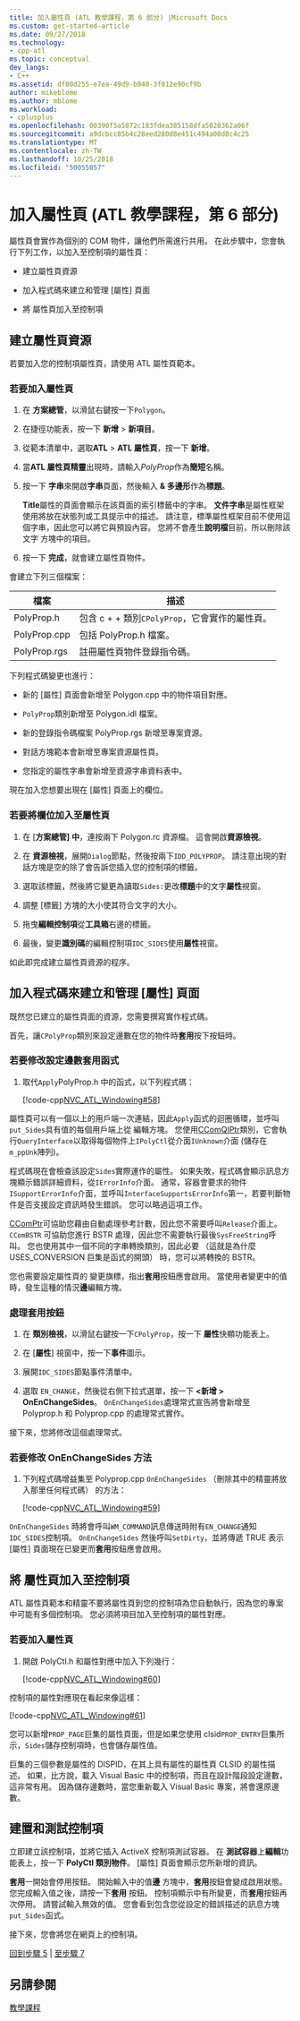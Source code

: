 ```yaml
---
title: 加入屬性頁 (ATL 教學課程，第 6 部分) |Microsoft Docs
ms.custom: get-started-article
ms.date: 09/27/2018
ms.technology:
- cpp-atl
ms.topic: conceptual
dev_langs:
- C++
ms.assetid: df80d255-e7ea-49d9-b940-3f012e90cf9b
author: mikeblome
ms.author: mblome
ms.workload:
- cplusplus
ms.openlocfilehash: 00390f5a5872c183fdea385158dfa5020362a06f
ms.sourcegitcommit: a9dcbcc85b4c28eed280d8e451c494a00d8c4c25
ms.translationtype: MT
ms.contentlocale: zh-TW
ms.lasthandoff: 10/25/2018
ms.locfileid: "50055057"
---
```

# <a name="adding-a-property-page-atl-tutorial-part-6"></a>加入屬性頁 (ATL 教學課程，第 6 部分)

屬性頁會實作為個別的 COM 物件，讓他們所需進行共用。 在此步驟中，您會執行下列工作，以加入至控制項的屬性頁：

- 建立屬性頁資源

- 加入程式碼來建立和管理 [屬性] 頁面

- 將 屬性頁加入至控制項

## <a name="creating-the-property-page-resource"></a>建立屬性頁資源

若要加入您的控制項屬性頁，請使用 ATL 屬性頁範本。

### <a name="to-add-a-property-page"></a>若要加入屬性頁

1. 在 **方案總管**，以滑鼠右鍵按一下`Polygon`。

1. 在捷徑功能表，按一下 **新增** > **新項目**。

1. 從範本清單中，選取**ATL** > **ATL 屬性頁**，按一下 **新增**。

1. 當**ATL 屬性頁精靈**出現時，請輸入*PolyProp*作為**簡短**名稱。

1. 按一下 **字串**來開啟**字串**頁面，然後輸入 **& 多邊形**作為**標題**。

   **Title**屬性的頁面會顯示在該頁面的索引標籤中的字串。 **文件字串**是屬性框架使用將放在狀態列或工具提示中的描述。 請注意，標準屬性框架目前不使用這個字串，因此您可以將它與預設內容。 您將不會產生**說明檔**目前，所以刪除該文字 方塊中的項目。

1. 按一下 **完成**，就會建立屬性頁物件。

會建立下列三個檔案：

|檔案|描述|
|----------|-----------------|
|PolyProp.h|包含 c + + 類別`CPolyProp`，它會實作的屬性頁。|
|PolyProp.cpp|包括 PolyProp.h 檔案。|
|PolyProp.rgs|註冊屬性頁物件登錄指令碼。|

下列程式碼變更也進行：

- 新的 [屬性] 頁面會新增至 Polygon.cpp 中的物件項目對應。

- `PolyProp`類別新增至 Polygon.idl 檔案。

- 新的登錄指令碼檔案 PolyProp.rgs 新增至專案資源。

- 對話方塊範本會新增至專案資源屬性頁。

- 您指定的屬性字串會新增至資源字串資料表中。

現在加入您想要出現在 [屬性] 頁面上的欄位。

### <a name="to-add-fields-to-the-property-page"></a>若要將欄位加入至屬性頁

1. 在 [**方案總管] 中**，連按兩下 Polygon.rc 資源檔。 這會開啟**資源檢視**。

1. 在 **資源檢視**，展開`Dialog`節點，然後按兩下`IDD_POLYPROP`。 請注意出現的對話方塊是空的除了會告訴您插入您的控制項的標籤。

1. 選取該標籤，然後將它變更為讀取`Sides:`更改**標題**中的文字**屬性**視窗。

1. 調整 [標籤] 方塊的大小使其符合文字的大小。

1. 拖曳**編輯控制項**從**工具箱**右邊的標籤。

1. 最後，變更**識別碼**的編輯控制項`IDC_SIDES`使用**屬性**視窗。

如此即完成建立屬性頁資源的程序。

## <a name="adding-code-to-create-and-manage-the-property-page"></a>加入程式碼來建立和管理 [屬性] 頁面

既然您已建立的屬性頁面的資源，您需要撰寫實作程式碼。

首先，讓`CPolyProp`類別來設定邊數在您的物件時**套用**按下按鈕時。

### <a name="to-modify-the-apply-function-to-set-the-number-of-sides"></a>若要修改設定邊數套用函式

1. 取代`Apply`PolyProp.h 中的函式，以下列程式碼：

    [!code-cpp[NVC_ATL_Windowing#58](../atl/codesnippet/cpp/adding-a-property-page-atl-tutorial-part-6_1.h)]

屬性頁可以有一個以上的用戶端一次連結，因此`Apply`函式的迴圈循環，並呼叫`put_Sides`具有值的每個用戶端上從 編輯方塊。 您使用[CComQIPtr](../atl/reference/ccomqiptr-class.md)類別，它會執行`QueryInterface`以取得每個物件上`IPolyCtl`從介面`IUnknown`介面 (儲存在`m_ppUnk`陣列)。

程式碼現在會檢查該設定`Sides`實際運作的屬性。 如果失敗，程式碼會顯示訊息方塊顯示錯誤詳細資料，從`IErrorInfo`介面。 通常，容器會要求的物件`ISupportErrorInfo`介面，並呼叫`InterfaceSupportsErrorInfo`第一，若要判斷物件是否支援設定資訊時發生錯誤。 您可以略過這項工作。

[CComPtr](../atl/reference/ccomptr-class.md)可協助您藉由自動處理參考計數，因此您不需要呼叫`Release`介面上。 `CComBSTR` 可協助您進行 BSTR 處理，因此您不需要執行最後`SysFreeString`呼叫。 您也使用其中一個不同的字串轉換類別，因此必要 （這就是為什麼 USES_CONVERSION 巨集是函式的開頭） 時，您可以將轉換的 BSTR。

您也需要設定屬性頁的 變更旗標，指出**套用**按鈕應會啟用。 當使用者變更中的值時，發生這種的情況**邊**編輯方塊。

### <a name="to-handle-the-apply-button"></a>處理套用按鈕

1. 在 **類別檢視**，以滑鼠右鍵按一下`CPolyProp`，按一下 **屬性**快顯功能表上。

1. 在 [**屬性**] 視窗中，按一下**事件**圖示。

1. 展開`IDC_SIDES`節點事件清單中。

1. 選取  `EN_CHANGE`，然後從右側下拉式選單，按一下  **\<新增 > OnEnChangeSides**。 `OnEnChangeSides`處理常式宣告將會新增至 Polyprop.h 和 Polyprop.cpp 的處理常式實作。

接下來，您將修改這個處理常式。

### <a name="to-modify-the-onenchangesides-method"></a>若要修改 OnEnChangeSides 方法

1. 下列程式碼增益集至 Polyprop.cpp `OnEnChangeSides` （刪除其中的精靈將放入那里任何程式碼） 的方法：

    [!code-cpp[NVC_ATL_Windowing#59](../atl/codesnippet/cpp/adding-a-property-page-atl-tutorial-part-6_2.cpp)]

`OnEnChangeSides` 時將會呼叫`WM_COMMAND`訊息傳送時附有`EN_CHANGE`通知`IDC_SIDES`控制項。 `OnEnChangeSides` 然後呼叫`SetDirty`，並將傳遞 TRUE 表示 [屬性] 頁面現在已變更而**套用**按鈕應會啟用。

## <a name="adding-the-property-page-to-the-control"></a>將 屬性頁加入至控制項

ATL 屬性頁範本和精靈不要將屬性頁到您的控制項為您自動執行，因為您的專案中可能有多個控制項。 您必須將項目加入至控制項的屬性對應。

### <a name="to-add-the-property-page"></a>若要加入屬性頁

1. 開啟 PolyCtl.h 和屬性對應中加入下列幾行：

    [!code-cpp[NVC_ATL_Windowing#60](../atl/codesnippet/cpp/adding-a-property-page-atl-tutorial-part-6_3.h)]

控制項的屬性對應現在看起來像這樣：

[!code-cpp[NVC_ATL_Windowing#61](../atl/codesnippet/cpp/adding-a-property-page-atl-tutorial-part-6_4.h)]

您可以新增`PROP_PAGE`巨集的屬性頁面，但是如果您使用 clsid`PROP_ENTRY`巨集所示，`Sides`儲存控制項時，也會儲存屬性值。

巨集的三個參數是屬性的 DISPID，在其上具有屬性的屬性頁 CLSID 的屬性描述。 如果，比方說，載入 Visual Basic 中的控制項，而且在設計階段設定邊數，這非常有用。 因為儲存邊數時，當您重新載入 Visual Basic 專案，將會還原邊數。

## <a name="building-and-testing-the-control"></a>建置和測試控制項

立即建立該控制項，並將它插入 ActiveX 控制項測試容器。 在 **測試容器**上**編輯**功能表上，按一下  **PolyCtl 類別物件**。 [屬性] 頁面會顯示您所新增的資訊。

**套用**一開始會停用按鈕。 開始輸入中的值**邊** 方塊中，**套用**按鈕會變成啟用狀態。 您完成輸入值之後，請按一下**套用** 按鈕。 控制項顯示中有所變更，而**套用**按鈕再次停用。 請嘗試輸入無效的值。 您會看到包含您從設定的錯誤描述的訊息方塊`put_Sides`函式。

接下來，您會將您在網頁上的控制項。

[回到步驟 5](../atl/adding-an-event-atl-tutorial-part-5.md) &#124; [至步驟 7](../atl/putting-the-control-on-a-web-page-atl-tutorial-part-7.md)

## <a name="see-also"></a>另請參閱

[教學課程](../atl/active-template-library-atl-tutorial.md)
